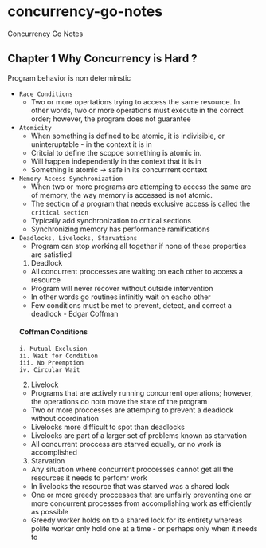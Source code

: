# concurrency-go-notes
Concurrency Go Notes 

## Chapter 1 Why Concurrency is Hard ? 
   Program behavior is non determinstic 
  * `Race Conditions` 
    - Two or more opertations trying to access the same resource. In other words, two or more operations must execute in the correct order; however, the program does not guarantee
  * `Atomicity`
    - When something is defined to be atomic, it is indivisible, or uninteruptable - in the context it is in 
    - Critcial to define the scopoe something is atomic in.
    - Will happen independently in the context that it is in
    - Something is atomic -> safe in its concurrrent context
  * `Memory Access Synchronization` 
    - When two or more programs are attemping to access the same are of memory, the way memory is accessed is not atomic.
    - The section of a program that needs exclusive access is called the `critical section`
    - Typically add synchronization to critical sections 
    - Synchronizing memory has performance ramifications 
  * `Deadlocks, Livelocks, Starvations` 
    - Program can stop working all together if none of these properties are satisfied
    1. Deadlock
      - All concurrent proccesses are waiting on each other to access a resource 
      - Program will never recover without outside intervention
      - In other words go routines infinitly wait on eacho other 
      - Few conditions must be met to prevent, detect, and correct a deadlock - Edgar Coffman
       #### Coffman Conditions 
        i. Mutual Exclusion
        ii. Wait for Condition
        iii. No Preemption
        iv. Circular Wait
    2. Livelock 
      - Programs that are actively running concurrent operations; however, the operations do notn move the state of the 
      program
      - Two or more proccesses are attemping to prevent a deadlock without coordination 
      - Livelocks more difficult to spot than deadlocks 
      - Livelocks are part of a larger set of problems known as starvation 
      - All concurrent proccess are starved equally, or no work is accomplished 
    3. Starvation
     - Any situation where concurrent proccesses cannot get all the resources it needs to perfomr work 
     - In livelocks the resource that was starved was a shared lock
     - One or more greedy proccesses that are unfairly preventing one or more concurrent processes from accomplishing work as     efficiently as possible
     - Greedy worker holds on to a shared lock for its entirety whereas polite worker only hold one at a time - or perhaps only when it needs to 

